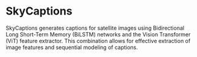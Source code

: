 # SkyCaptions
SkyCaptions generates captions for satellite images using Bidirectional Long Short-Term Memory (BiLSTM) networks and the Vision Transformer (ViT) feature extractor. This combination allows for effective extraction of image features and sequential modeling of captions.
